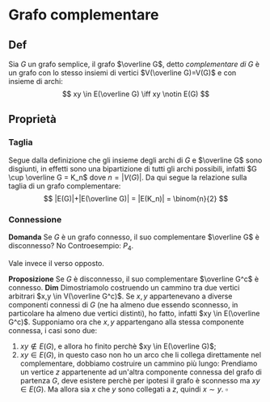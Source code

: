 # Grafo complementare

## Def 
Sia $G$ un grafo semplice, il grafo $\overline G$, detto *complementare di $G$* è un grafo con lo stesso insiemi di vertici $V(\overline G)=V(G)$ e con insieme di archi:
$$
xy \in E(\overline G) \iff xy \notin E(G)
$$

## Proprietà
### Taglia
Segue dalla definizione che gli insieme degli archi di $G$ e $\overline G$ sono disgiunti, in effetti sono una bipartizione di tutti gli archi possibili, infatti $G \cup \overline G = K_n$ dove $n = |V(G)|$. 
Da qui segue la relazione sulla taglia di un grafo complementare:
$$
|E(G)|+|E(\overline G)| = |E(K_n)| = \binom{n}{2}
$$
### Connessione
**Domanda** Se $G$ è un grafo connesso, il suo complementare $\overline G$ è disconnesso? No
Controesempio: $P_4$.

Vale invece il verso opposto.

**Proposizione** Se $G$ è disconnesso, il suo complementare $\overline G^c$ è connesso.
**Dim**
Dimostriamolo costruendo un cammino tra due vertici arbitrari $x,y \in V(\overline G^c)$.
Se $x,y$ appartenevano a diverse componenti connessi di $G$ (ne ha almeno due essendo sconnesso, in particolare ha almeno due vertici distinti), ho fatto, infatti $xy \in E(\overline G^c)$. Supponiamo ora che $x,y$ appartengano alla stessa componente connessa, i casi sono due:
1. $xy \notin E(G)$, e allora ho finito perchè $xy \in E(\overline G)$;
2. $xy \in E(G)$, in questo caso non ho un arco che li collega direttamente nel complementare, dobbiamo costruire un cammino più lungo:
Prendiamo un vertice $z$ appartenente ad un'altra componente connessa del grafo di partenza $G$, deve esistere perchè per ipotesi il grafo è sconnesso ma $xy \in E(G)$. Ma allora sia $x$ che $y$ sono collegati a $z$, quindi $x\sim y$. $\square$



